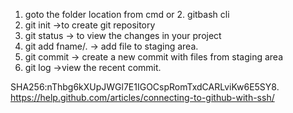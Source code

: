 1. goto the folder location  from cmd or 2. gitbash cli
3. git init ->to create git repository
4. git status -> to view the changes in your project
5. git add fname/. -> add file to staging area.
6. git commit -> create a new commit with files from staging area
7. git log ->view the recent commit.

 SHA256:nThbg6kXUpJWGl7E1IGOCspRomTxdCARLviKw6E5SY8.
 https://help.github.com/articles/connecting-to-github-with-ssh/